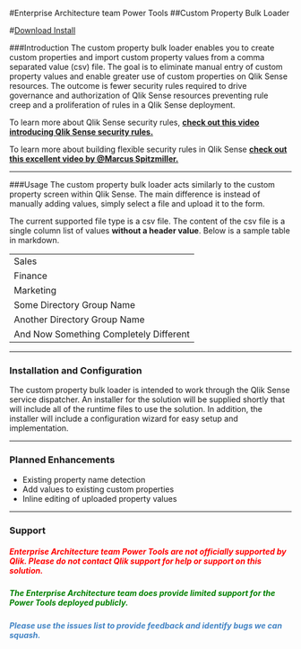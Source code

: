 #Enterprise Architecture team Power Tools
##Custom Property Bulk Loader

#[Download Install](https://github.com/eapowertools/qscustomproploader/blob/master/Install/setup.exe)

###Introduction
The custom property bulk loader enables you to create custom properties and import custom property values from a comma separated value (csv) file.  The goal is to eliminate manual entry of custom property values and enable greater use of custom properties on Qlik Sense resources.  The outcome is fewer security rules required to drive governance and authorization of Qlik Sense resources preventing rule creep and a proliferation of rules in a Qlik Sense deployment.

To learn more about Qlik Sense security rules, __[check out this video introducing Qlik Sense security rules.](https://drive.google.com/open?id=0BxBEVQthCb29ZjVXVEZpQUtOZk0)__

To learn more about building flexible security rules in Qlik Sense __[check out this excellent video by  @Marcus Spitzmiller.](https://community.qlik.com/videos/3762)__

---
###Usage
The custom property bulk loader acts similarly to the custom property screen within Qlik Sense.  The main difference is instead of manually adding values, simply select a file and upload it to the form.

The current supported file type is a csv file.  The content of the csv file is a single column list of values __without a header value__.  Below is a sample table in markdown.

<table>
<tr><td>Sales</td</tr>
<tr><td>Finance</td</tr>
<tr><td>Marketing</td</tr>
<tr><td>Some Directory Group Name</td</tr>
<tr><td>Another Directory Group Name</td</tr>
<tr><td>And Now Something Completely Different</td</tr>
</table>

---
### Installation and Configuration
The custom property bulk loader is intended to work through the Qlik Sense service dispatcher.  An installer for the solution will be supplied shortly that will include all of the runtime files to use the solution. In addition, the installer will include a configuration wizard for easy setup and implementation.

---
### Planned Enhancements
* Existing property name detection
* Add values to existing custom properties
* Inline editing of uploaded property values


---
### Support
<h5 style="color:red;">Enterprise Architecture team Power Tools are not officially supported by Qlik.  Please do not contact Qlik support for help or support on this solution.</h5>
<h5 style="color:green;">The Enterprise Architecture team does provide limited support for the Power Tools deployed publicly.</h5>
<h5 style="color:#4183c4">Please use the issues list to provide feedback and identify bugs we can squash.</h5>
